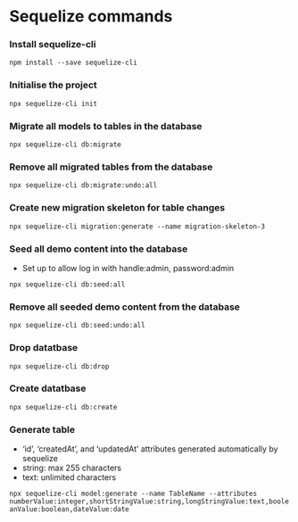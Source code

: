 # Sequelize commands

### Install sequelize-cli

`npm install --save sequelize-cli`

### Initialise the project

`npx sequelize-cli init`

### Migrate all models to tables in the database

`npx sequelize-cli db:migrate`

### Remove all migrated tables from the database

`npx sequelize-cli db:migrate:undo:all`

### Create new migration skeleton for table changes

`npx sequelize-cli migration:generate --name migration-skeleton-3`

### Seed all demo content into the database

-   Set up to allow log in with handle:admin, password:admin

`npx sequelize-cli db:seed:all`

### Remove all seeded demo content from the database

`npx sequelize-cli db:seed:undo:all`

### Drop datatbase

`npx sequelize-cli db:drop`

### Create datatbase

`npx sequelize-cli db:create`

### Generate table

-   ‘id’, ‘createdAt’, and ‘updatedAt’ attributes generated automatically by sequelize
-   string: max 255 characters
-   text: unlimited characters

`npx sequelize-cli model:generate --name TableName --attributes numberValue:integer,shortStringValue:string,longStringValue:text,booleanValue:boolean,dateValue:date`
